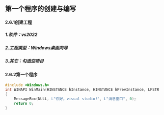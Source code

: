 ## 第一个程序的创建与编写

#### 2.6.1创建工程

##### 1.软件：vs2022

##### 2.工程类型：Windows桌面向导

##### 3.其它：勾选空项目

#### 2.6.2第一个程序

```C++
#include <Windows.h>
int WINAPI WinMain(HINSTANCE hInstance, HINSTANCE hPrevInstance, LPSTR lpCmdLine, int nCmdShow)
{
	MessageBox(NULL, L"你好，visual studio!", L"消息窗口", 0);
	return 0;	
}
```

